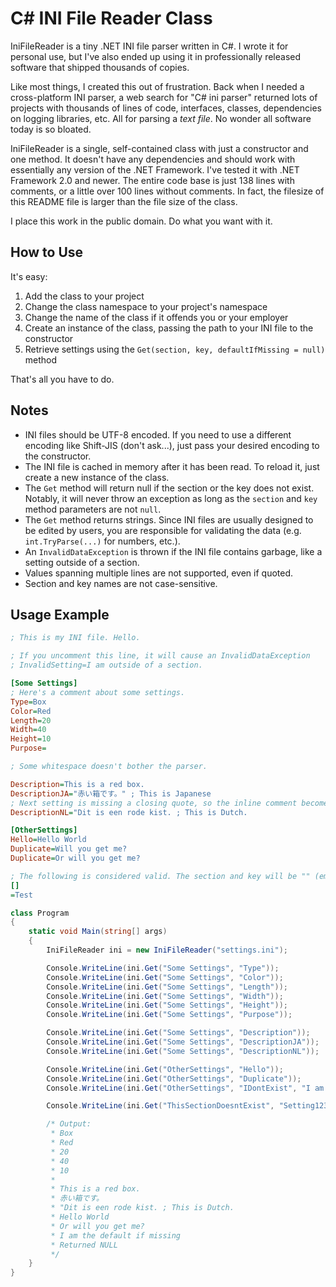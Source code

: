 # C# INI File Reader Class

IniFileReader is a tiny .NET INI file parser written in C#. I wrote it for personal use, but I've also ended up using it in professionally released software that shipped thousands of copies.

Like most things, I created this out of frustration. Back when I needed a cross-platform INI parser, a web search for "C# ini parser" returned lots of projects with thousands of lines of code, interfaces, classes, dependencies on logging libraries, etc. All for parsing a *text file*. No wonder all software today is so bloated.

IniFileReader is a single, self-contained class with just a constructor and one method. It doesn't have any dependencies and should work with essentially any version of the .NET Framework. I've tested it with .NET Framework 2.0 and newer. The entire code base is just 138 lines with comments, or a little over 100 lines without comments. In fact, the filesize of this README file is larger than the file size of the class.

I place this work in the public domain. Do what you want with it.

## How to Use
It's easy:

1. Add the class to your project
1. Change the class namespace to your project's namespace
1. Change the name of the class if it offends you or your employer
1. Create an instance of the class, passing the path to your INI file to the constructor
1. Retrieve settings using the `Get(section, key, defaultIfMissing = null)` method

That's all you have to do.

## Notes

* INI files should be UTF-8 encoded. If you need to use a different encoding like Shift-JIS (don't ask...), just pass your desired encoding to the constructor.
* The INI file is cached in memory after it has been read. To reload it, just create a new instance of the class.
* The `Get` method will return null if the section or the key does not exist. Notably, it will never throw an exception as long as the `section` and `key` method parameters are not `null`.
* The `Get` method returns strings. Since INI files are usually designed to be edited by users, you are responsible for validating the data (e.g.  `int.TryParse(...)` for numbers, etc.).
* An `InvalidDataException` is thrown if the INI file contains garbage, like a setting outside of a section.
* Values spanning multiple lines are not supported, even if quoted.
* Section and key names are not case-sensitive.

## Usage Example

```ini
; This is my INI file. Hello.

; If you uncomment this line, it will cause an InvalidDataException
; InvalidSetting=I am outside of a section.

[Some Settings]
; Here's a comment about some settings.
Type=Box
Color=Red
Length=20
Width=40
Height=10
Purpose=

; Some whitespace doesn't bother the parser.

Description=This is a red box.
DescriptionJA="赤い箱です。" ; This is Japanese
; Next setting is missing a closing quote, so the inline comment becomes part of the value.
DescriptionNL="Dit is een rode kist. ; This is Dutch.

[OtherSettings]
Hello=Hello World
Duplicate=Will you get me?
Duplicate=Or will you get me?

; The following is considered valid. The section and key will be "" (empty strings).
[]
=Test

```

```cs
class Program
{
    static void Main(string[] args)
    {
        IniFileReader ini = new IniFileReader("settings.ini");

        Console.WriteLine(ini.Get("Some Settings", "Type"));
        Console.WriteLine(ini.Get("Some Settings", "Color"));
        Console.WriteLine(ini.Get("Some Settings", "Length"));
        Console.WriteLine(ini.Get("Some Settings", "Width"));
        Console.WriteLine(ini.Get("Some Settings", "Height"));
        Console.WriteLine(ini.Get("Some Settings", "Purpose"));

        Console.WriteLine(ini.Get("Some Settings", "Description"));
        Console.WriteLine(ini.Get("Some Settings", "DescriptionJA"));
        Console.WriteLine(ini.Get("Some Settings", "DescriptionNL"));

        Console.WriteLine(ini.Get("OtherSettings", "Hello"));
        Console.WriteLine(ini.Get("OtherSettings", "Duplicate"));
        Console.WriteLine(ini.Get("OtherSettings", "IDontExist", "I am the default if missing"));

        Console.WriteLine(ini.Get("ThisSectionDoesntExist", "Setting123") ?? "Returned NULL");

        /* Output:
         * Box
         * Red
         * 20
         * 40
         * 10
         * 
         * This is a red box. 
         * 赤い箱です。
         * "Dit is een rode kist. ; This is Dutch.
         * Hello World
         * Or will you get me?
         * I am the default if missing
         * Returned NULL
         */
    }
}
 ```
